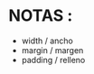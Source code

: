 <h1>NOTAS :</h1>

- width / ancho <!--Especifica la anchura del area de contenido de un elemento--></br>
- margin / margen <!--Establece el margen para los cuatro lados--></br>
- padding / relleno <!--Es el espacio entre el contenido del elemento y su borde--></br>







<!---
Ctrl-Hexlu/Ctrl-Hexlu is a ✨ special ✨ repository because its `README.md` (this file) appears on your GitHub profile.
You can click the Preview link to take a look at your changes.
--->
